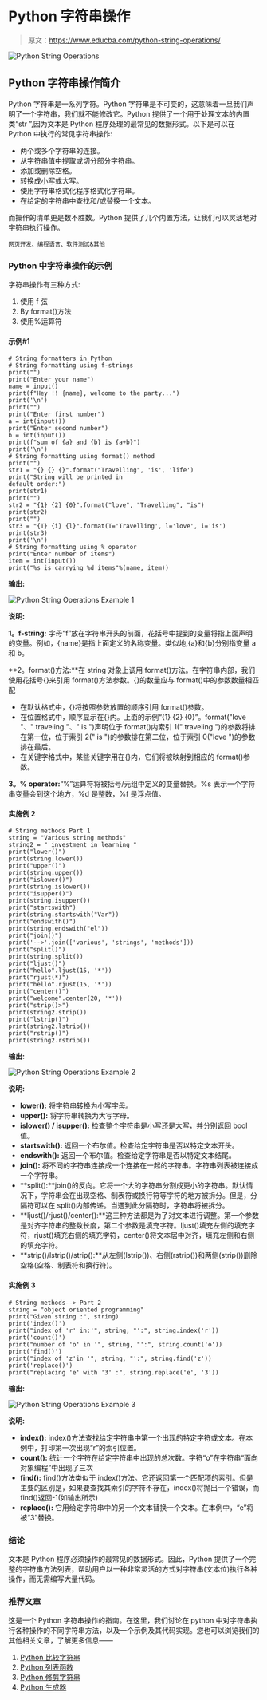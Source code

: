 # Python 字符串操作

> 原文：<https://www.educba.com/python-string-operations/>

![Python String Operations](img/bdcd79eb7780833a3c77415518225519.png)



## Python 字符串操作简介

Python 字符串是一系列字符。Python 字符串是不可变的，这意味着一旦我们声明了一个字符串，我们就不能修改它。Python 提供了一个用于处理文本的内置类“str ”,因为文本是 Python 程序处理的最常见的数据形式。以下是可以在 Python 中执行的常见字符串操作:

*   两个或多个字符串的连接。
*   从字符串值中提取或切分部分字符串。
*   添加或删除空格。
*   转换成小写或大写。
*   使用字符串格式化程序格式化字符串。
*   在给定的字符串中查找和/或替换一个文本。

而操作的清单更是数不胜数。Python 提供了几个内置方法，让我们可以灵活地对字符串执行操作。

<small>网页开发、编程语言、软件测试&其他</small>

### Python 中字符串操作的示例

字符串操作有三种方式:

1.  使用 f 弦
2.  By format()方法
3.  使用%运算符

#### 示例#1

```
# String formatters in Python
# String formatting using f-strings
print("")
print("Enter your name")
name = input()
print(f"Hey !! {name}, welcome to the party...")
print('\n')
print("")
print("Enter first number")
a = int(input())
print("Enter second number")
b = int(input())
print(f"sum of {a} and {b} is {a+b}")
print('\n')
# String formatting using format() method
print("")
str1 = "{} {} {}".format("Travelling", 'is', 'life')
print("String will be printed in
default order:")
print(str1)
print("")
str2 = "{1} {2} {0}".format("love", "Travelling", "is")
print(str2)
print("")
str3 = "{T} {i} {l}".format(T='Travelling', l='love', i='is')
print(str3)
print('\n')
# String formatting using % operator
print("Enter number of items")
item = int(input())
print("%s is carrying %d items"%(name, item)) 
```

**输出:**

![Python String Operations Example 1](img/1ae56612df45882a50a2313a0465ae8d.png)



**说明:**

**1。f-string:** 字母“f”放在字符串开头的前面，花括号中提到的变量将指上面声明的变量。例如，{name}是指上面定义的名称变量。类似地,{a}和{b}分别指变量 a 和 b。

**2。format()方法:**在 string 对象上调用 format()方法。在字符串内部，我们使用花括号{}来引用 format()方法参数。{}的数量应与 format()中的参数数量相匹配

*   在默认格式中，{}将按照参数放置的顺序引用 format()参数。
*   在位置格式中，顺序显示在{}内。上面的示例“{1} {2} {0}”。format("love "、" traveling "、" is ")声明位于 format()内索引 1(" traveling ")的参数将排在第一位，位于索引 2(" is ")的参数排在第二位，位于索引 0("love ")的参数排在最后。
*   在关键字格式中，某些关键字用在{}内，它们将被映射到相应的 format()参数。

**3。% operator:**“%”运算符将被括号/元组中定义的变量替换。%s 表示一个字符串变量会到这个地方，%d 是整数，%f 是浮点值。

#### 实施例 2

```
# String methods Part 1
string = "Various string methods"
string2 = " investment in learning "
print("lower()")
print(string.lower())
print("upper()")
print(string.upper())
print("islower()")
print(string.islower())
print("isupper()")
print(string.isupper())
print("startswith")
print(string.startswith("Var"))
print("endswith()")
print(string.endswith("el"))
print("join()")
print('-->'.join(['various', 'strings', 'methods']))
print("split()")
print(string.split())
print("ljust()")
print("hello".ljust(15, '*'))
print("rjust(*)")
print("hello".rjust(15, '*'))
print("center()")
print("welcome".center(20, '*'))
print("strip()>")
print(string2.strip())
print("lstrip()")
print(string2.lstrip())
print("rstrip()")
print(string2.rstrip()) 
```

**输出:**

![Python String Operations Example 2](img/70b08eb325f9d526f1798a79ecd11975.png)



**说明:**

*   **lower():** 将字符串转换为小写字母。
*   **upper():** 将字符串转换为大写字母。
*   **islower() / isupper():** 检查整个字符串是小写还是大写，并分别返回 bool 值。
*   **startswith():** 返回一个布尔值。检查给定字符串是否以特定文本开头。
*   **endswith():** 返回一个布尔值。检查给定字符串是否以特定文本结尾。
*   **join():** 将不同的字符串连接成一个连接在一起的字符串。字符串列表被连接成一个字符串。
*   **split():**join()的反向。它将一个大的字符串分割成更小的字符串。默认情况下，字符串会在出现空格、制表符或换行符等字符的地方被拆分。但是，分隔符可以在 split()内部传递。当遇到此分隔符时，字符串将被拆分。
*   **ljust()/rjust()/center():**这三种方法都是为了对文本进行调整。第一个参数是对齐字符串的整数长度，第二个参数是填充字符。ljust()填充左侧的填充字符，rjust()填充右侧的填充字符，center()将文本居中对齐，填充左侧和右侧的填充字符。
*   **strip()/lstrip()/strip():**从左侧(lstrip())、右侧(rstrip())和两侧(strip())删除空格(空格、制表符和换行符)。

#### 实施例 3

```
# String methods--> Part 2
string = "object oriented programming"
print("Given string :", string)
print('index()')
print("index of 'r' in:'", string, "':", string.index('r'))
print('count()')
print("number of 'o' in '", string, "':", string.count('o'))
print('find()')
print("index of 'z'in '", string, "':", string.find('z'))
print('replace()')
print("replacing 'e' with '3' :", string.replace('e', '3')) 
```

**输出:**

![Python String Operations Example 3](img/4211a410820f382e38952e1562b7a489.png)



**说明:**

*   **index():** index()方法查找给定字符串中第一个出现的特定字符或文本。在本例中，打印第一次出现“r”的索引位置。
*   **count():** 统计一个字符在给定字符串中出现的总次数。字符“o”在字符串“面向对象编程”中出现了三次
*   **find():** find()方法类似于 index()方法。它还返回第一个匹配项的索引。但是主要的区别是，如果要查找其索引的字符不存在，index()将抛出一个错误，而 find()返回-1(如输出所示)
*   **replace():** 它用给定字符串中的另一个文本替换一个文本。在本例中，“e”将被“3”替换。

### 结论

文本是 Python 程序必须操作的最常见的数据形式。因此，Python 提供了一个完整的字符串方法列表，帮助用户以一种非常灵活的方式对字符串(文本位)执行各种操作，而无需编写大量代码。

### 推荐文章

这是一个 Python 字符串操作的指南。在这里，我们讨论在 python 中对字符串执行各种操作的不同字符串方法，以及一个示例及其代码实现。您也可以浏览我们的其他相关文章，了解更多信息——

1.  [Python 比较字符串](https://www.educba.com/python-compare-strings/)
2.  [Python 列表函数](https://www.educba.com/python-list-functions/)
3.  [Python 修剪字符串](https://www.educba.com/python-trim-string/)
4.  [Python 生成器](https://www.educba.com/python-generators/)